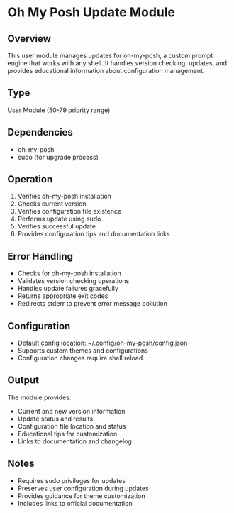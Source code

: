 # Oh My Posh Update Module

## Overview
This user module manages updates for oh-my-posh, a custom prompt engine that works with any shell. It handles version checking, updates, and provides educational information about configuration management.

## Type
User Module (50-79 priority range)

## Dependencies
- oh-my-posh
- sudo (for upgrade process)

## Operation
1. Verifies oh-my-posh installation
2. Checks current version
3. Verifies configuration file existence
4. Performs update using sudo
5. Verifies successful update
6. Provides configuration tips and documentation links

## Error Handling
- Checks for oh-my-posh installation
- Validates version checking operations
- Handles update failures gracefully
- Returns appropriate exit codes
- Redirects stderr to prevent error message pollution

## Configuration
- Default config location: ~/.config/oh-my-posh/config.json
- Supports custom themes and configurations
- Configuration changes require shell reload

## Output
The module provides:
- Current and new version information
- Update status and results
- Configuration file location and status
- Educational tips for customization
- Links to documentation and changelog

## Notes
- Requires sudo privileges for updates
- Preserves user configuration during updates
- Provides guidance for theme customization
- Includes links to official documentation
